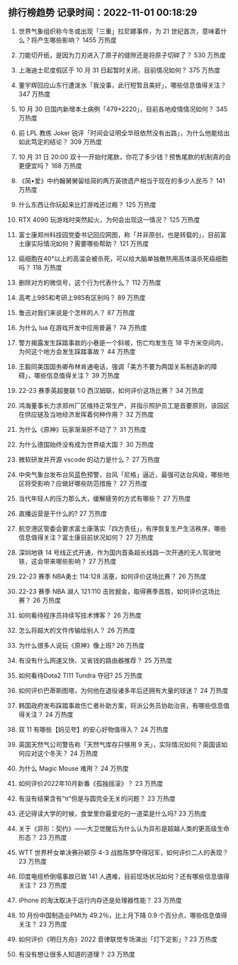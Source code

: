 
## 排行榜趋势 记录时间：2022-11-01 00:18:29
  
  1. 世界气象组织称今冬或出现「三重」拉尼娜事件，为 21 世纪首次，意味着什么？将产生哪些影响？ 1455 万热度
    
  2. 刀能切开纸，是因为刀刃进入了原子的缝隙还是将原子切碎了？ 530 万热度
    
  3. 上海迪士尼度假区于 10 月 31 日起暂时关闭，目前情况如何？ 375 万热度
    
  4. 董宇辉回应山东行遭泼水「我没事，此行短暂且美好」，哪些信息值得关注？ 347 万热度
    
  5. 10 月 30 日国内新增本土病例「479+2220」，目前各地疫情情况如何？ 345 万热度
    
  6. 前 LPL 教练 Joker 锐评「时间会证明全华班依然没有出路」，为什么他能给出如此笃定的结论？ 309 万热度
    
  7. 10 月 31 日 20:00 双十一开始付尾款，你花了多少钱？预售尾款的机制真的会更便宜吗？ 168 万热度
    
  8. 《简•爱》中约翰舅舅留给简的两万英镑遗产相当于现在的多少人民币？ 141 万热度
    
  9. 什么东西让你玩起来比打游戏还过瘾？ 125 万热度
    
  10. RTX 4090 玩游戏时突然起火，为何会出现这一情况？ 125 万热度
    
  11. 富士康郑州科技园党委书记回应网图，称「并非原创，也是转载的」，目前富士康实际情况如何？需要哪些帮助？ 121 万热度
    
  12. 癌细胞在40°以上的高温会被杀死，可以给大脑单独散热用高体温杀死癌细胞吗？ 118 万热度
    
  13. 删除对方的微信号，这个行为代表什么？ 112 万热度
    
  14. 高考上985和考研上985有区别吗？ 89 万热度
    
  15. 鲁迅对我们来说是个怎样的人？ 87 万热度
    
  16. 为什么 lua 在游戏开发中应用普遍？ 74 万热度
    
  17. 警方揭露发生踩踏事故的小巷是一个斜坡，伤亡均发生在 18 平方米空间内，为何这个地方会发生踩踏事故？ 44 万热度
    
  18. 王毅同美国国务卿布林肯通电话，强调「美方不要为两国关系制造新的障碍」，哪些信息值得关注？ 39 万热度
    
  19. 22-23 赛季英超曼联 1:0 西汉姆联，如何评价这场比赛？ 34 万热度
    
  20. 鸿海董事长力求郑州厂区维持正常生产，并指示照护员工是首要原则，该园区在供应链及当地经济发挥着何种作用？ 32 万热度
    
  21. 为什么《原神》玩家渐渐肝不动了？ 31 万热度
    
  22. 为什么德国始终没有成为世界级大国？ 30 万热度
    
  23. 微软研发并开源 vscode 的动力是什么？ 27 万热度
    
  24. 中央气象台发布台风蓝色预警，台风「尼格」逼近，最强可达台风级，哪些地区将受影响？应做好哪些防范措施？ 27 万热度
    
  25. 当代年轻人的压力那么大，缓解疲劳的方式有哪些？ 27 万热度
    
  26. 直播运营是干什么的? 27 万热度
    
  27. 航空港区管委会要求富士康落实「四方责任」，有序恢复生产生活秩序，哪些信息值得关注？富士康目前状况如何？ 27 万热度
    
  28. 深圳地铁 14 号线正式开通，作为国内首条超长线路一次开通的无人驾驶地铁，这会带来哪些影响？ 27 万热度
    
  29. 22-23 赛季 NBA勇士 114:128 活塞，如何评价这场比赛？ 26 万热度
    
  30. 22-23 赛季 NBA 湖人 121:110 击败掘金，取得赛季首胜，如何评价这场比赛？ 26 万热度
    
  31. 如何看待程序员持续写技术博客？ 26 万热度
    
  32. 怎么将超大的文件传输给别人？ 26 万热度
    
  33. 为什么很多人说玩《原神》像上班? 26 万热度
    
  34. 有没有什么网速又快、又省钱的路由器推荐？ 25 万热度
    
  35. 如何看待Dota2 TI11 Tundra 夺冠? 25 万热度
    
  36. 如何评价巴蒂斯图塔，为何他在退役诸多年后还拥有大量的球迷？ 24 万热度
    
  37. 韩国政府发布踩踏事故伤亡者补助方案，将派公务员协助治丧，有哪些信息值得关注？ 24 万热度
    
  38. 双 11 有哪些【妈见夸】的安心好物值得入？ 24 万热度
    
  39. 英国天然气公司警告称「天然气库存只够用 9 天」，实际情况如何？英国该如何应对这个冬天？ 24 万热度
    
  40. 为什么 Magic Mouse 难用？ 24 万热度
    
  41. 如何评价2022年10月新番《孤独摇滚》？ 23 万热度
    
  42. 有没有结果含有“π”但是与圆完全无关的问题？ 23 万热度
    
  43. 还记得读大学的时候，食堂里你最爱吃的一道菜是什么吗? 23 万热度
    
  44. 关于《异形：契约》——大卫觉醒后为什么认为异形是超越人类的更高级生命形态？ 23 万热度
    
  45. WTT 世界杯女单决赛孙颖莎 4-3 战胜陈梦夺得冠军，如何评价二人的表现？ 23 万热度
    
  46. 印度电缆桥倒塌事故已致 141 人遇难，目前现场状况如何？还有哪些信息值得关注？ 23 万热度
    
  47. iPhone 的淘汰取决于运行内存还是处理器性能？ 23 万热度
    
  48. 10 月份中国制造业PMI为 49.2％，比上月下降 0.9 个百分点，哪些信息值得关注？ 23 万热度
    
  49. 如何评价《明日方舟》2022 音律联觉专场演出「灯下定影」? 23 万热度
    
  50. 有没有想让很多人知道的道理？ 23 万热度
    
